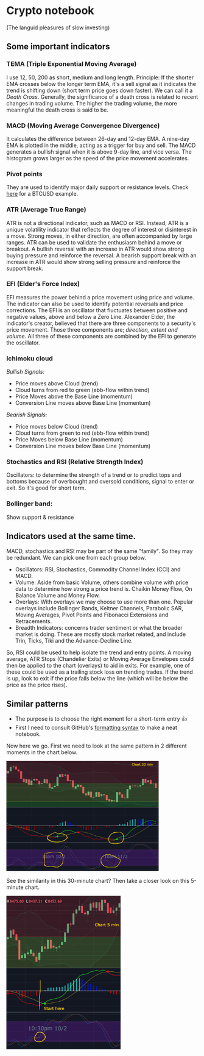 # Crypto notebook
(The languid pleasures of slow investing)
## Some important indicators
### TEMA (Triple Exponential Moving Average)
I use 12, 50, 200 as short, medium and long length.
Principle: If the shorter EMA crosses below the longer term EMA, it's a sell signal as it indicates the trend is shifting down (short term price goes down faster). We can call it a *Death Cross*.
Generally, the significance of a death cross is related to recent changes in trading volume. The higher the trading volume, the more meaningful the death cross is said to be.
### MACD (Moving Average Convergence Divergence)
It calculates the difference between 26-day and 12-day EMA. A nine-day EMA is plotted in the middle, acting as a trigger for buy and sell. The MACD generates a bullish signal when it is above 9-day line, and vice versa. The histogram grows larger as the speed of the price movement accelerates. 
### Pivot points
They are used to identify major daily support or resistance levels. Check [here](https://www.barchart.com/forex/quotes/%5EBTCUSD/cheat-sheet) for a BTCUSD example.
### ATR (Average True Range)
ATR is not a directional indicator, such as MACD or RSI. Instead, ATR is a unique volatility indicator that reflects the degree of interest or disinterest in a move. Strong moves, in either direction, are often accompanied by large ranges. ATR can be used to validate the enthusiasm behind a move or breakout. A bullish reversal with an increase in ATR would show strong buying pressure and reinforce the reversal. A bearish support break with an increase in ATR would show strong selling pressure and reinforce the support break.
### EFI (Elder's Force Index)
EFI measures the power behind a price movement using price and volume. The indicator can also be used to identify potential reversals and price corrections. The EFI is an oscillator that fluctuates between positive and negative values, above and below a Zero Line. Alexander Elder, the indicator's creator, believed that there are three components to a security's price movement. Those three components are; *direction, extent and volume*. All three of these components are combined by the EFI to generate the oscillator. 
### Ichimoku cloud
*Bullish Signals:*
- Price moves above Cloud (trend)
- Cloud turns from red to green (ebb-flow within trend)
- Price Moves above the Base Line (momentum)
- Conversion Line moves above Base Line (momentum)

*Bearish Signals:*
- Price moves below Cloud (trend)
- Cloud turns from green to red (ebb-flow within trend)
- Price Moves below Base Line (momentum)
- Conversion Line moves below Base Line (momentum)
### Stochastics and RSI (Relative Strength Index)
Oscillators: to determine the strength of a trend or to predict tops and bottoms because of overbought and oversold conditions, signal to enter or exit. So it's good for short term.
### Bollinger band: 
Show support & resistance

## Indicators used at the same time.
MACD, stochastics and RSI may be part of the same "family". So they may be redundant. We can pick one from each group below.
+ Oscillators: RSI, Stochastics, Commodity Channel Index (CCI) and MACD.
+ Volume: Aside from basic Volume, others combine volume with price data to determine how strong a price trend is. Chaikin Money Flow, On Balance Volume and Money Flow.
+ Overlays: With overlays we may choose to use more than one. Popular overlays include Bollinger Bands, Keltner Channels, Parabolic SAR, Moving Averages, Pivot Points and Fibonacci Extensions and Retracements.
+ Breadth Indicators: concerns trader sentiment or what the broader market is doing. These are mostly stock market related, and include Trin, Ticks, Tiki and the Advance-Decline Line.

So,
RSI could be used to help isolate the trend and entry points. 
A moving average, ATR Stops (Chandelier Exits) or Moving Average Envelopes could then be applied to the chart (overlays) to aid in exits. For example, one of these could be used as a trailing stock loss on trending trades. If the trend is up, look to exit if the price falls below the line (which will be below the price as the price rises).


## Similar patterns
+ The purpose is to choose the right moment for a short-term entry :+1:
+ First I need to consult GitHub's [formatting syntax](https://help.github.com/articles/basic-writing-and-formatting-syntax/) to make a neat notebook.

Now here we go. First we need to look at the same pattern in 2 different moments in the chart below.

<img src="/images/pattern1.jpg" width="400" />

See the similarity in this 30-minute chart? Then take a closer look on this 5-minute chart.

<img src="/images/pattern2.jpg" width="300" />
